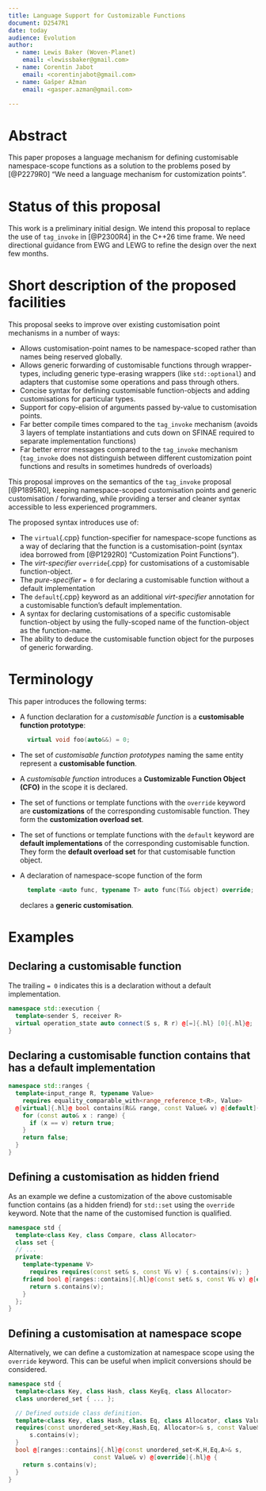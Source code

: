 ```yaml
---
title: Language Support for Customizable Functions
document: D2547R1
date: today
audience: Evolution
author:
  - name: Lewis Baker (Woven-Planet)
    email: <lewissbaker@gmail.com>
  - name: Corentin Jabot
    email: <corentinjabot@gmail.com>
  - name: Gašper Ažman
    email: <gasper.azman@gmail.com>

---
```


<!-- The formatting is one sentence per line to make diffs intelligible -->

# Abstract

This paper proposes a language mechanism for defining customisable namespace-scope functions as a solution to the problems posed by [@P2279R0] “We need a language mechanism for customization points”.

# Status of this proposal

This work is a preliminary initial design. We intend this proposal to replace the use of `tag_invoke` in [@P2300R4] in the C++26 time frame.
We need directional guidance from EWG and LEWG to refine the design over the next few months.

# Short description of the proposed facilities

This proposal seeks to improve over existing customisation point mechanisms in a number of ways:

  - Allows customisation-point names to be namespace-scoped rather than names being reserved globally.
  - Allows generic forwarding of customisable functions through wrapper-types, including generic type-erasing wrappers (like `std::optional`) and adapters that customise some operations and pass through others.
  - Concise syntax for defining customisable function-objects and adding customisations for particular types.
  - Support for copy-elision of arguments passed by-value to customisation points.
  - Far better compile times compared to the `tag_invoke` mechanism (avoids 3 layers of template instantiations and cuts down on SFINAE required to separate implementation functions)
  - Far better error messages compared to the `tag_invoke` mechanism (`tag_invoke` does not distinguish between different customization point functions and results in sometimes hundreds of overloads)

This proposal improves on the semantics of the `tag_invoke` proposal [@P1895R0], keeping namespace-scoped customisation points and generic customisation / forwarding, while providing a terser and cleaner syntax accessible to less experienced programmers.

The proposed syntax introduces use of:

  - The `virtual`{.cpp} function-specifier for namespace-scope functions as a way of declaring that the function is a customisation-point (syntax idea borrowed from [@P1292R0] “Customization Point Functions”).
  - The _virt-specifier_ `override`{.cpp} for customisations of a customisable function-object.
  - The _pure-specifier_ `= 0` for declaring a customisable function without a default implementation
  - The `default`{.cpp} keyword as an additional _virt-specifier_ annotation for a customisable function’s default implementation.
  - A syntax for declaring customisations of a specific customisable function-object by using the fully-scoped name of the function-object as the function-name.
  - The ability to deduce the customisable function object for the purposes of generic forwarding.

# Terminology

This paper introduces the following terms:

  - A function declaration for a _customisable function_ is a **customisable function prototype**:

    ```cpp
      virtual void foo(auto&&) = 0;
    ```

  - The set of _customisable function prototypes_ naming the same entity represent a **customisable function**.
  - A _customisable function_ introduces a **Customizable Function Object** **(CFO)** in the scope it is declared.
  - The set of functions or template functions with the `override` keyword are **customizations** of the corresponding customisable function.
    They form the **customization overload set**.
  - The set of functions or template functions with the `default` keyword are **default implementations** of the corresponding customisable function.
    They form the **default overload set** for that customisable function object.
  - A declaration of namespace-scope function of the form

    ```cpp
      template <auto func, typename T> auto func(T&& object) override;
    ```

    declares a **generic customisation**.

# Examples

## Declaring a customisable function

The trailing `= 0` indicates this is a declaration without a default implementation.

```cpp
namespace std::execution {
  template<sender S, receiver R>
  virtual operation_state auto connect(S s, R r) @[=]{.hl} [0]{.hl}@;
}
```

## Declaring a customisable function contains that has a default implementation

```cpp
namespace std::ranges {
  template<input_range R, typename Value>
    requires equality_comparable_with<range_reference_t<R>, Value>
  @[virtual]{.hl}@ bool contains(R&& range, const Value& v) @[default]{.hl}@ {
    for (const auto& x : range) {
      if (x == v) return true;
    }
    return false;
  }
}
```

## Defining a customisation as hidden friend

As an example we define a customization of the above customisable function contains (as a hidden friend) for `std::set` using the `override` keyword.
Note that the name of the customised function is qualified.

```cpp
namespace std {
  template<class Key, class Compare, class Allocator>
  class set {
  // ...
  private:
    template<typename V>
      requires requires(const set& s, const V& v) { s.contains(v); }
    friend bool @[ranges::contains]{.hl}@(const set& s, const V& v) @[override]{.hl}@ {
      return s.contains(v);
    }
  };
}
```

## Defining a customisation at namespace scope

Alternatively, we can define a customization at namespace scope using the `override` keyword.
This can be useful when implicit conversions should be considered.

```cpp
namespace std {
  template<class Key, class Hash, class KeyEq, class Allocator>
  class unordered_set { ... };

  // Defined outside class definition.
  template<class Key, class Hash, class Eq, class Allocator, class Value>
  requires(const unordered_set<Key,Hash,Eq, Allocator>& s, const Value& v) {
      s.contains(v);
  }
  bool @[ranges::contains]{.hl}@(const unordered_set<K,H,Eq,A>& s,
                        const Value& v) @[override]{.hl}@ {
    return s.contains(v);
  }
}
```



